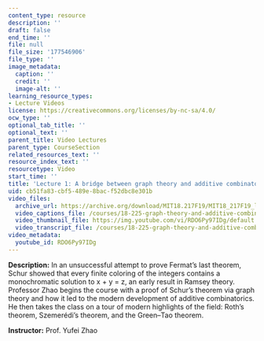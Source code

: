 ```yaml
---
content_type: resource
description: ''
draft: false
end_time: ''
file: null
file_size: '177546906'
file_type: ''
image_metadata:
  caption: ''
  credit: ''
  image-alt: ''
learning_resource_types:
- Lecture Videos
license: https://creativecommons.org/licenses/by-nc-sa/4.0/
ocw_type: ''
optional_tab_title: ''
optional_text: ''
parent_title: Video Lectures
parent_type: CourseSection
related_resources_text: ''
resource_index_text: ''
resourcetype: Video
start_time: ''
title: 'Lecture 1: A bridge between graph theory and additive combinatorics'
uid: cb51fa83-cbf5-489e-8bac-f52dbc8e301b
video_files:
  archive_url: https://archive.org/download/MIT18.217F19/MIT18_217F19_lec01_300k.mp4
  video_captions_file: /courses/18-225-graph-theory-and-additive-combinatorics-fall-2023/RDO6Py97IDg_captions.vtt
  video_thumbnail_file: https://img.youtube.com/vi/RDO6Py97IDg/default.jpg
  video_transcript_file: /courses/18-225-graph-theory-and-additive-combinatorics-fall-2023/RDO6Py97IDg_transcript.pdf
video_metadata:
  youtube_id: RDO6Py97IDg
---
```

**Description:** In an unsuccessful attempt to prove Fermat’s last theorem, Schur showed that every finite coloring of the integers contains a monochromatic solution to x + y = z, an early result in Ramsey theory. Professor Zhao begins the course with a proof of Schur’s theorem via graph theory and how it led to the modern development of additive combinatorics. He then takes the class on a tour of modern highlights of the field: Roth’s theorem, Szemerédi’s theorem, and the Green–Tao theorem.

**Instructor:** Prof. Yufei Zhao